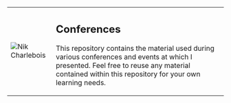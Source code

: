 <table>
  <tr><td><img src="https://i1.wp.com/nikcharlebois.com/wp-content/uploads/2018/06/Square.jpg?w=200" alt="Nik Charlebois" /></td>
<td style="vertical-align:top;"><h2>Conferences</h2>
<p>This repository contains the material used during various conferences and events at which I presented. Feel free to reuse any material contained within this repository for your own learning needs.</p></td></tr></table>
